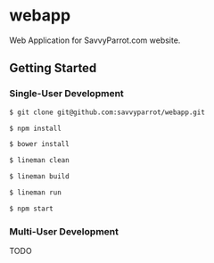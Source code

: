 # webapp

Web Application for SavvyParrot.com website.

## Getting Started

### Single-User Development

  ```sh
  $ git clone git@github.com:savvyparrot/webapp.git
  ```

  ```sh
  $ npm install
  ```

  ```sh
  $ bower install
  ```

  ```sh
  $ lineman clean
  ```

  ```sh
  $ lineman build
  ```

  ```sh
  $ lineman run
  ```

  ```sh
  $ npm start
  ```

### Multi-User Development

TODO